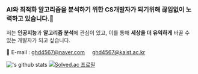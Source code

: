 ### AI와 최적화 알고리즘을 분석하기 위한 CS개발자가 되기위해 끊임없이 노력하고 있습니다.&#128640;

저는 **인공지능**과 **알고리즘 분석**에 관심이 있고, 이를 통해 **세상을 더 유익하게** 바꿀 수 있는 개발자가 되고 싶습니다.

&#128231; E-mail : ghd4567@naver.com &nbsp;&nbsp;&nbsp; ghd4567@kaist.ac.kr

!['s github stats](https://github-readme-stats.vercel.app/api?username=HoneyOn&show_icons=true)
[![Solved.ac
프로필](http://mazassumnida.wtf/api/generate_badge?boj=ghd4567)](https://solved.ac/ghd4567)
<!--
**HoneyOn/HoneyOn** is a ✨ _special_ ✨ repository because its `README.md` (this file) appears on your GitHub profile.

Here are some ideas to get you started:

- 🔭 I’m currently working on ...
###- 🌱 I’m currently learning ...
- 👯 I’m looking to collaborate on ...
- 🤔 I’m looking for help with ...
- 💬 Ask me about ...
- 📫 How to reach me: ...
- 😄 Pronouns: ...
- ⚡ Fun fact: ...
-->
